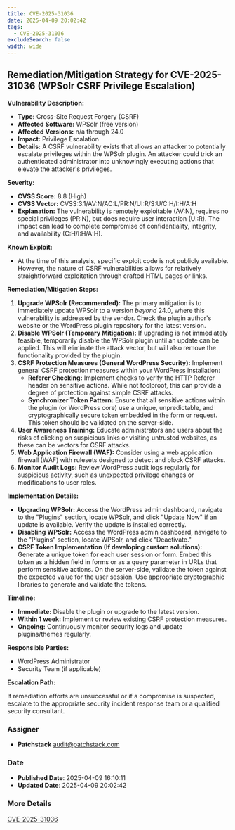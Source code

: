 ```yaml
---
title: CVE-2025-31036
date: 2025-04-09 20:02:42
tags:
  - CVE-2025-31036
excludeSearch: false
width: wide
---
```


## Remediation/Mitigation Strategy for CVE-2025-31036 (WPSolr CSRF Privilege Escalation)

**Vulnerability Description:**

*   **Type:** Cross-Site Request Forgery (CSRF)
*   **Affected Software:** WPSolr (free version)
*   **Affected Versions:** n/a through 24.0
*   **Impact:** Privilege Escalation
*   **Details:** A CSRF vulnerability exists that allows an attacker to potentially escalate privileges within the WPSolr plugin. An attacker could trick an authenticated administrator into unknowingly executing actions that elevate the attacker's privileges.

**Severity:**

*   **CVSS Score:** 8.8 (High)
*   **CVSS Vector:** CVSS:3.1/AV:N/AC:L/PR:N/UI:R/S:U/C:H/I:H/A:H
*   **Explanation:** The vulnerability is remotely exploitable (AV:N), requires no special privileges (PR:N), but does require user interaction (UI:R). The impact can lead to complete compromise of confidentiality, integrity, and availability (C:H/I:H/A:H).

**Known Exploit:**

*   At the time of this analysis, specific exploit code is not publicly available. However, the nature of CSRF vulnerabilities allows for relatively straightforward exploitation through crafted HTML pages or links.

**Remediation/Mitigation Steps:**

1.  **Upgrade WPSolr (Recommended):** The primary mitigation is to immediately update WPSolr to a version *beyond* 24.0, where this vulnerability is addressed by the vendor. Check the plugin author's website or the WordPress plugin repository for the latest version.
2.  **Disable WPSolr (Temporary Mitigation):** If upgrading is not immediately feasible, temporarily disable the WPSolr plugin until an update can be applied. This will eliminate the attack vector, but will also remove the functionality provided by the plugin.
3.  **CSRF Protection Measures (General WordPress Security):** Implement general CSRF protection measures within your WordPress installation:
    *   **Referer Checking:** Implement checks to verify the HTTP Referer header on sensitive actions. While not foolproof, this can provide a degree of protection against simple CSRF attacks.
    *   **Synchronizer Token Pattern:**  Ensure that all sensitive actions within the plugin (or WordPress core) use a unique, unpredictable, and cryptographically secure token embedded in the form or request. This token should be validated on the server-side.
4.  **User Awareness Training:** Educate administrators and users about the risks of clicking on suspicious links or visiting untrusted websites, as these can be vectors for CSRF attacks.
5.  **Web Application Firewall (WAF):** Consider using a web application firewall (WAF) with rulesets designed to detect and block CSRF attacks.
6.  **Monitor Audit Logs:** Review WordPress audit logs regularly for suspicious activity, such as unexpected privilege changes or modifications to user roles.

**Implementation Details:**

*   **Upgrading WPSolr:** Access the WordPress admin dashboard, navigate to the "Plugins" section, locate WPSolr, and click "Update Now" if an update is available.  Verify the update is installed correctly.
*   **Disabling WPSolr:** Access the WordPress admin dashboard, navigate to the "Plugins" section, locate WPSolr, and click "Deactivate."
*   **CSRF Token Implementation (If developing custom solutions):** Generate a unique token for each user session or form.  Embed this token as a hidden field in forms or as a query parameter in URLs that perform sensitive actions.  On the server-side, validate the token against the expected value for the user session.  Use appropriate cryptographic libraries to generate and validate the tokens.

**Timeline:**

*   **Immediate:** Disable the plugin or upgrade to the latest version.
*   **Within 1 week:** Implement or review existing CSRF protection measures.
*   **Ongoing:** Continuously monitor security logs and update plugins/themes regularly.

**Responsible Parties:**

*   WordPress Administrator
*   Security Team (if applicable)

**Escalation Path:**

If remediation efforts are unsuccessful or if a compromise is suspected, escalate to the appropriate security incident response team or a qualified security consultant.

### Assigner
- **Patchstack** <audit@patchstack.com>

### Date
- **Published Date**: 2025-04-09 16:10:11
- **Updated Date**: 2025-04-09 20:02:42

### More Details
[CVE-2025-31036](https://www.cvedetails.com/cve/CVE-2025-31036)